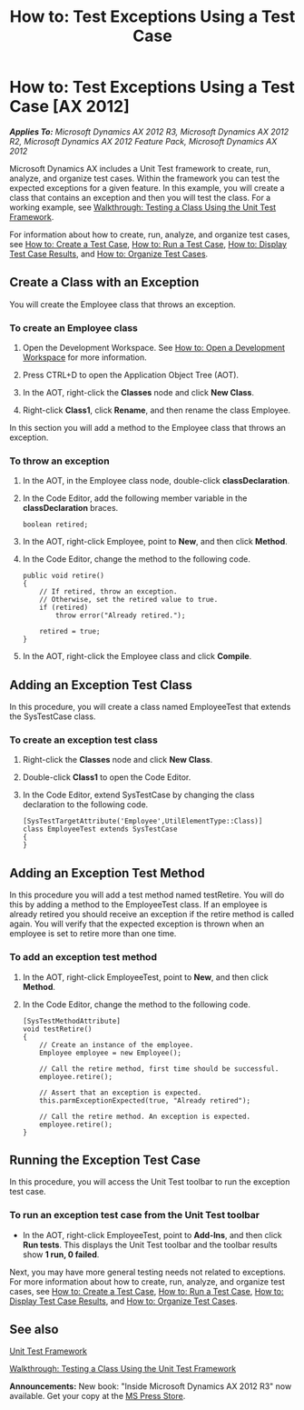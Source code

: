 ﻿---
title: 'How to: Test Exceptions Using a Test Case'
TOCTitle: 'How to: Test Exceptions Using a Test Case'
ms:assetid: 6083a333-d50e-4502-86e6-6cf429c23c2b
ms:mtpsurl: https://msdn.microsoft.com/en-us/library/Bb496528(v=AX.60)
ms:contentKeyID: 35244493
ms.date: 05/18/2015
mtps_version: v=AX.60
---

# How to: Test Exceptions Using a Test Case [AX 2012]


_**Applies To:** Microsoft Dynamics AX 2012 R3, Microsoft Dynamics AX 2012 R2, Microsoft Dynamics AX 2012 Feature Pack, Microsoft Dynamics AX 2012_

Microsoft Dynamics AX includes a Unit Test framework to create, run, analyze, and organize test cases. Within the framework you can test the expected exceptions for a given feature. In this example, you will create a class that contains an exception and then you will test the class. For a working example, see [Walkthrough: Testing a Class Using the Unit Test Framework](walkthrough-testing-a-class-using-the-unit-test-framework.md).

For information about how to create, run, analyze, and organize test cases, see [How to: Create a Test Case](how-to-create-a-test-case.md), [How to: Run a Test Case](how-to-run-a-test-case.md), [How to: Display Test Case Results](how-to-display-test-case-results.md), and [How to: Organize Test Cases](how-to-organize-test-cases.md).

## Create a Class with an Exception

You will create the Employee class that throws an exception.

### To create an Employee class

1.  Open the Development Workspace. See [How to: Open a Development Workspace](how-to-open-a-development-workspace.md) for more information.

2.  Press CTRL+D to open the Application Object Tree (AOT).

3.  In the AOT, right-click the **Classes** node and click **New Class**.

4.  Right-click **Class1**, click **Rename**, and then rename the class Employee.

In this section you will add a method to the Employee class that throws an exception.

### To throw an exception

1.  In the AOT, in the Employee class node, double-click **classDeclaration**.

2.  In the Code Editor, add the following member variable in the **classDeclaration** braces.
    
        boolean retired;

3.  In the AOT, right-click Employee, point to **New**, and then click **Method**.

4.  In the Code Editor, change the method to the following code.
    
        public void retire()
        {
            // If retired, throw an exception. 
            // Otherwise, set the retired value to true.
            if (retired)
                throw error("Already retired.");
        
            retired = true;
        }

5.  In the AOT, right-click the Employee class and click **Compile**.

## Adding an Exception Test Class

In this procedure, you will create a class named EmployeeTest that extends the SysTestCase class.

### To create an exception test class

1.  Right-click the **Classes** node and click **New Class**.

2.  Double-click **Class1** to open the Code Editor.

3.  In the Code Editor, extend SysTestCase by changing the class declaration to the following code.
    
        [SysTestTargetAttribute('Employee',UtilElementType::Class)]
        class EmployeeTest extends SysTestCase
        {
        }

## Adding an Exception Test Method

In this procedure you will add a test method named testRetire. You will do this by adding a method to the EmployeeTest class. If an employee is already retired you should receive an exception if the retire method is called again. You will verify that the expected exception is thrown when an employee is set to retire more than one time.

### To add an exception test method

1.  In the AOT, right-click EmployeeTest, point to **New**, and then click **Method**.

2.  In the Code Editor, change the method to the following code.
    
        [SysTestMethodAttribute]
        void testRetire()
        {
            // Create an instance of the employee.
            Employee employee = new Employee();
         
            // Call the retire method, first time should be successful.
            employee.retire();
        
            // Assert that an exception is expected.
            this.parmExceptionExpected(true, "Already retired");
        
            // Call the retire method. An exception is expected.
            employee.retire();
        }

## Running the Exception Test Case

In this procedure, you will access the Unit Test toolbar to run the exception test case.

### To run an exception test case from the Unit Test toolbar

  - In the AOT, right-click EmployeeTest, point to **Add-Ins**, and then click **Run tests**. This displays the Unit Test toolbar and the toolbar results show **1 run, 0 failed**.

Next, you may have more general testing needs not related to exceptions. For more information about how to create, run, analyze, and organize test cases, see [How to: Create a Test Case](how-to-create-a-test-case.md), [How to: Run a Test Case](how-to-run-a-test-case.md), [How to: Display Test Case Results](how-to-display-test-case-results.md), and [How to: Organize Test Cases](how-to-organize-test-cases.md).

## See also

[Unit Test Framework](unit-test-framework.md)

[Walkthrough: Testing a Class Using the Unit Test Framework](walkthrough-testing-a-class-using-the-unit-test-framework.md)

  
**Announcements:** New book: "Inside Microsoft Dynamics AX 2012 R3" now available. Get your copy at the [MS Press Store](https://www.microsoftpressstore.com/store/inside-microsoft-dynamics-ax-2012-r3-9780735685109).

